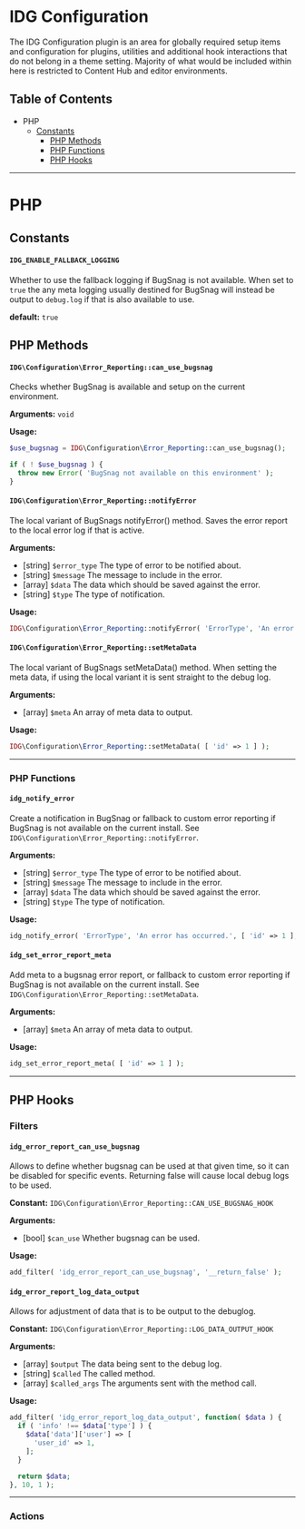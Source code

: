 # IDG Configuration
The IDG Configuration plugin is an area for globally required setup items and configuration for plugins, utilities and additional hook interactions that do not belong in a theme setting. Majority of what would be included within here is restricted to Content Hub and editor environments.

<!-- A high level description of what the plugin is for and what it does. -->

## Table of Contents
<!-- Add and remove from here where required. -->
- PHP
  - [Constants](#constants)
	- [PHP Methods](#php-methods)
	- [PHP Functions](#php-functions)
	- [PHP Hooks](#php-hooks)

---

# PHP
## Constants

#### `IDG_ENABLE_FALLBACK_LOGGING`
Whether to use the fallback logging if BugSnag is not available. When set to `true` the any meta logging usually destined for BugSnag will instead be output to `debug.log` if that is also available to use.

**default:** `true`
## PHP Methods
#### `IDG\Configuration\Error_Reporting::can_use_bugsnag`
Checks whether BugSnag is available and setup on the current environment.

**Arguments:**
`void`

**Usage:**

```php
$use_bugsnag = IDG\Configuration\Error_Reporting::can_use_bugsnag();

if ( ! $use_bugsnag ) {
  throw new Error( 'BugSnag not available on this environment' );
}
```

#### `IDG\Configuration\Error_Reporting::notifyError`
The local variant of BugSnags notifyError() method. Saves the error report to the local error log if that is active.

**Arguments:**
- [string] `$error_type` The type of error to be notified about.
- [string] `$message` The message to include in the error.
- [array] `$data` The data which should be saved against the error.
- [string] `$type` The type of notification.

**Usage:**

```php
IDG\Configuration\Error_Reporting::notifyError( 'ErrorType', 'An error has occurred.', [ 'id' => 1 ], 'info' );
```

#### `IDG\Configuration\Error_Reporting::setMetaData`
The local variant of BugSnags setMetaData() method. When setting the meta data, if using the local variant it is sent straight to the debug log.

**Arguments:**
- [array] `$meta` An array of meta data to output.

**Usage:**

```php
IDG\Configuration\Error_Reporting::setMetaData( [ 'id' => 1 ] );
```

---

### PHP Functions
<!-- Utility Functions have the same documentation requirements as Utility Methods. -->

#### `idg_notify_error`
Create a notification in BugSnag or fallback to custom error reporting if BugSnag is not available on the current install. See `IDG\Configuration\Error_Reporting::notifyError`.

**Arguments:**
- [string] `$error_type` The type of error to be notified about.
- [string] `$message` The message to include in the error.
- [array] `$data` The data which should be saved against the error.
- [string] `$type` The type of notification.

**Usage:**

```php
idg_notify_error( 'ErrorType', 'An error has occurred.', [ 'id' => 1 ], 'info' );
```

#### `idg_set_error_report_meta`
Add meta to a bugsnag error report, or fallback to custom error reporting if BugSnag is not available on the current install. See `IDG\Configuration\Error_Reporting::setMetaData`.

**Arguments:**
- [array] `$meta` An array of meta data to output.

**Usage:**

```php
idg_set_error_report_meta( [ 'id' => 1 ] );
```

---

## PHP Hooks
### Filters
#### `idg_error_report_can_use_bugsnag`
Allows to define whether bugsnag can be used at that given time, so it can be disabled for specific events. Returning false will cause local debug logs to be used.

**Constant:** `IDG\Configuration\Error_Reporting::CAN_USE_BUGSNAG_HOOK`

**Arguments:**
- [bool] `$can_use` Whether bugsnag can be used.

**Usage:**

```php
add_filter( 'idg_error_report_can_use_bugsnag', '__return_false' );
```

#### `idg_error_report_log_data_output`
Allows for adjustment of data that is to be output to the debuglog.

**Constant:** `IDG\Configuration\Error_Reporting::LOG_DATA_OUTPUT_HOOK`

**Arguments:**
- [array] `$output` The data being sent to the debug log.
- [string] `$called` The called method.
- [array] `$called_args` The arguments sent with the method call.

**Usage:**

```php
add_filter( 'idg_error_report_log_data_output', function( $data ) {
  if ( 'info' !== $data['type'] ) {
    $data['data']['user'] => [
      'user_id' => 1,
    ];
  }

  return $data;
}, 10, 1 );
```

---

### Actions
<!-- Actions have the same documentation requirements as Filters, exception being that the constant should be ACTION rather than FILTER. -->
